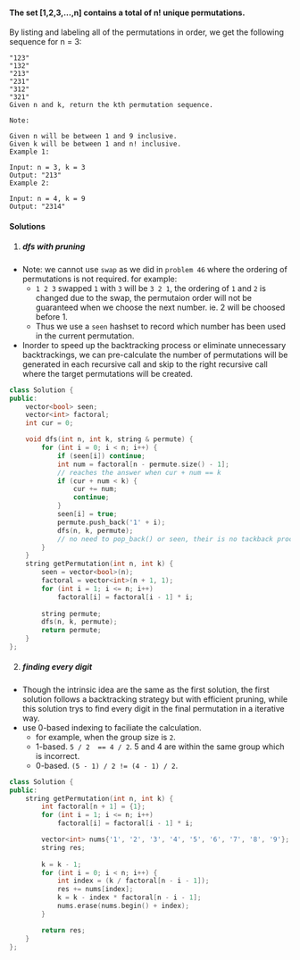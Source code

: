 #### The set [1,2,3,...,n] contains a total of n! unique permutations.

By listing and labeling all of the permutations in order, we get the following sequence for n = 3:

```
"123"
"132"
"213"
"231"
"312"
"321"
Given n and k, return the kth permutation sequence.

Note:

Given n will be between 1 and 9 inclusive.
Given k will be between 1 and n! inclusive.
Example 1:

Input: n = 3, k = 3
Output: "213"
Example 2:

Input: n = 4, k = 9
Output: "2314"
```

#### Solutions


1. ##### dfs with pruning

- Note: we cannot use `swap` as we did in `problem 46` where the ordering of permutations is not required. for example:
    - `1 2 3` swapped `1` with `3` will be `3 2 1`, the ordering of `1` and `2` is changed due to the swap, the permutaion order will not be guaranteed when we choose the next number. ie. 2 will be choosed before 1.
    - Thus we use a `seen` hashset to record which number has been used in the current permutation.
- Inorder to speed up the backtracking process or eliminate unnecessary backtrackings, we can pre-calculate the number of permutations will be generated in each recursive call and skip to the right recursive call where the target permutations will be created.

```c++
class Solution {
public:
    vector<bool> seen;
    vector<int> factoral;
    int cur = 0;

    void dfs(int n, int k, string & permute) {
        for (int i = 0; i < n; i++) {
            if (seen[i]) continue;
            int num = factoral[n - permute.size() - 1];
            // reaches the answer when cur + num == k
            if (cur + num < k) {
                cur += num;
                continue;
            }
            seen[i] = true;
            permute.push_back('1' + i);
            dfs(n, k, permute);
            // no need to pop_back() or seen, their is no tackback process
        }
    }
    string getPermutation(int n, int k) {
        seen = vector<bool>(n);
        factoral = vector<int>(n + 1, 1);
        for (int i = 1; i <= n; i++)
            factoral[i] = factoral[i - 1] * i;
        
        string permute;
        dfs(n, k, permute);
        return permute;
    }
};
```

2. ##### finding every digit

- Though the intrinsic idea are the same as the first solution, the first solution follows a backtracking strategy but with efficient pruning, while this solution trys to find every digit in the final permutation in a iterative way.
- use 0-based indexing to faciliate the calculation.
    - for example, when the group size is `2`.
    - 1-based. `5 / 2  == 4 / 2`. 5 and 4 are within the same group which is incorrect.
    - 0-based. `(5 - 1) / 2 != (4 - 1) / 2`.

```c++
class Solution {
public:
    string getPermutation(int n, int k) {
        int factoral[n + 1] = {1};
        for (int i = 1; i <= n; i++)
            factoral[i] = factoral[i - 1] * i;

        vector<int> nums{'1', '2', '3', '4', '5', '6', '7', '8', '9'};
        string res;
    
        k = k - 1;
        for (int i = 0; i < n; i++) {
            int index = (k / factoral[n - i - 1]);
            res += nums[index];
            k = k - index * factoral[n - i - 1];
            nums.erase(nums.begin() + index);
        }

        return res;
    }
};
```